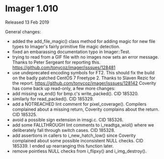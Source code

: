 # Imager 1.010

Released 13 Feb 2019

General changes:
- added the add_file_magic() class method for adding magic for new file types to Imager's fairly primitive file magic detection. 
- fixed an embarassing documentation typo in Imager::Test. 
- trying to read from a GIF file with no images now sets an error message. Thanks to Peter Sergeant for reporting this. https://github.com/tonycoz/imager/isssues/128481 
- use undeprecated encoding symbols for FT2. This should fix the build on the badly patched CentOS 7 Freetype 2. Thanks to Slaven Rezic for the report. https://github.com/tonycoz/imager/isssues/128142 Coverity has come back up read-only, a few more changes: 
- add missing va_end() for bmp.c's write_packed(). CID 185320. 
- similarly for read_packed(). CID 185329. 
- add a NOTREACHED lint comment for pixel_coverage(). Compilers complained about a missing return, Coverity complains about the return. CID 185325. 
- avoid a possible sign extension in imsgi.c. CID 185326. 
- add some FALLTHROUGH lint comments to i_readtga_wiol() where we deliberately fall through switch cases. CID 185328. 
- add assertions in callers to i_new_hatch_low() since Coverity complained about some possible inconsistent NULL checks. CID 185339. I ended up rearranging this function later. 
- remove pointless NULL checks from i_flipxy() and i_img_destroy(). 